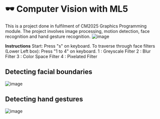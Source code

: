 # 🕶️ Computer Vision with ML5
This is a project done in fulfilment of CM2025 Graphics Programming module. The project involves image processing, motion detection, face recognition and hand gesture recognition.
![image](https://github.com/user-attachments/assets/fbb2b748-514b-46a8-b950-5442c4fa0d67)

**Instructions**
Start: Press "s" on keyboard.
To traverse through face filters (Lower Left box): Press "1 to 4" on keyboard.
1 : Greyscale Filter
2 : Blur Filter
3 : Color Space Filter
4 : Pixelated Filter

## Detecting facial boundaries
![image](https://github.com/user-attachments/assets/93f24a76-79cb-42aa-9cbf-958f057cec3b)

## Detecting hand gestures
![image](https://github.com/user-attachments/assets/0237cc29-a1c7-405b-91e8-839963bcafc4)
